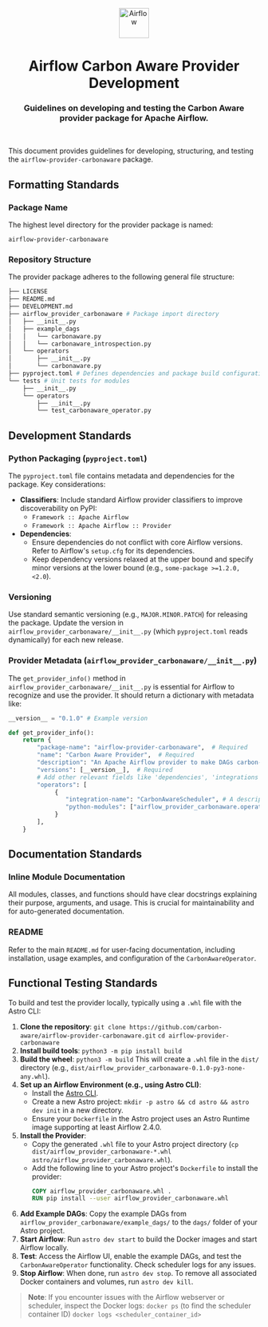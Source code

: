 <p align="center">
  <a href="https://www.airflow.apache.org">
    <img alt="Airflow" src="https://cwiki.apache.org/confluence/download/attachments/145723561/airflow_transparent.png?api=v2" width="60" />
  </a>
</p>
<h1 align="center">
  Airflow Carbon Aware Provider Development
</h1>
<h3 align="center">
  Guidelines on developing and testing the Carbon Aware provider package for Apache Airflow.
</h3>

<br/>

This document provides guidelines for developing, structuring, and testing the `airflow-provider-carbonaware` package.

## Formatting Standards

### Package Name

The highest level directory for the provider package is named:

```
airflow-provider-carbonaware
```

### Repository Structure

The provider package adheres to the following general file structure:

```bash
├── LICENSE
├── README.md
├── DEVELOPMENT.md
├── airflow_provider_carbonaware # Package import directory
│   ├── __init__.py
│   ├── example_dags
│   │   └── carbonaware.py
│   │   └── carbonaware_introspection.py
│   └── operators
│       ├── __init__.py
│       └── carbonaware.py
├── pyproject.toml # Defines dependencies and package build configuration
└── tests # Unit tests for modules
    ├── __init__.py
    └── operators
        ├── __init__.py
        └── test_carbonaware_operator.py
```

## Development Standards

### Python Packaging (`pyproject.toml`)

The `pyproject.toml` file contains metadata and dependencies for the package. Key considerations:

*   **Classifiers**: Include standard Airflow provider classifiers to improve discoverability on PyPI:
    *   `Framework :: Apache Airflow`
    *   `Framework :: Apache Airflow :: Provider`
*   **Dependencies**:
    *   Ensure dependencies do not conflict with core Airflow versions. Refer to Airflow's `setup.cfg` for its dependencies.
    *   Keep dependency versions relaxed at the upper bound and specify minor versions at the lower bound (e.g., `some-package >=1.2.0, <2.0`).

### Versioning

Use standard semantic versioning (e.g., `MAJOR.MINOR.PATCH`) for releasing the package. Update the version in `airflow_provider_carbonaware/__init__.py` (which `pyproject.toml` reads dynamically) for each new release.

### Provider Metadata (`airflow_provider_carbonaware/__init__.py`)

The `get_provider_info()` method in `airflow_provider_carbonaware/__init__.py` is essential for Airflow to recognize and use the provider. It should return a dictionary with metadata like:

```python
__version__ = "0.1.0" # Example version

def get_provider_info():
    return {
        "package-name": "airflow-provider-carbonaware",  # Required
        "name": "Carbon Aware Provider",  # Required
        "description": "An Apache Airflow provider to make DAGs carbon-aware by optimizing run times based on carbon intensity.",  # Required
        "versions": [__version__],  # Required
        # Add other relevant fields like 'dependencies', 'integrations' if applicable
        "operators": [
             {
                "integration-name": "CarbonAwareScheduler", # A descriptive name for the integration your operator provides
                "python-modules": ["airflow_provider_carbonaware.operators.carbonaware.CarbonAwareOperator"],
             }
        ],
    }
```

## Documentation Standards

### Inline Module Documentation

All modules, classes, and functions should have clear docstrings explaining their purpose, arguments, and usage. This is crucial for maintainability and for auto-generated documentation.

### README

Refer to the main `README.md` for user-facing documentation, including installation, usage examples, and configuration of the `CarbonAwareOperator`.

## Functional Testing Standards

To build and test the provider locally, typically using a `.whl` file with the Astro CLI:

1.  **Clone the repository**:
    `git clone https://github.com/carbon-aware/airflow-provider-carbonaware.git`
    `cd airflow-provider-carbonaware`
2.  **Install build tools**:
    `python3 -m pip install build`
3.  **Build the wheel**:
    `python3 -m build`
    This will create a `.whl` file in the `dist/` directory (e.g., `dist/airflow_provider_carbonaware-0.1.0-py3-none-any.whl`).
4.  **Set up an Airflow Environment (e.g., using Astro CLI)**:
    *   Install the [Astro CLI](https://docs.astronomer.io/astro/cli/install-cli).
    *   Create a new Astro project: `mkdir -p astro && cd astro && astro dev init` in a new directory.
    *   Ensure your `Dockerfile` in the Astro project uses an Astro Runtime image supporting at least Airflow 2.4.0.
5.  **Install the Provider**:
    *   Copy the generated `.whl` file to your Astro project directory (`cp dist/airflow_provider_carbonaware-*.whl astro/airflow_provider_carbonaware.whl`).
    *   Add the following line to your Astro project's `Dockerfile` to install the provider:
        ```dockerfile
        COPY airflow_provider_carbonaware.whl .
        RUN pip install --user airflow_provider_carbonaware.whl
        ```
6.  **Add Example DAGs**:
    Copy the example DAGs from `airflow_provider_carbonaware/example_dags/` to the `dags/` folder of your Astro project.
7.  **Start Airflow**:
    Run `astro dev start` to build the Docker images and start Airflow locally.
8.  **Test**:
    Access the Airflow UI, enable the example DAGs, and test the `CarbonAwareOperator` functionality. Check scheduler logs for any issues.
9.  **Stop Airflow**:
    When done, run `astro dev stop`. To remove all associated Docker containers and volumes, run `astro dev kill`.

> **Note**: If you encounter issues with the Airflow webserver or scheduler, inspect the Docker logs:
> `docker ps` (to find the scheduler container ID)
> `docker logs <scheduler_container_id>`
